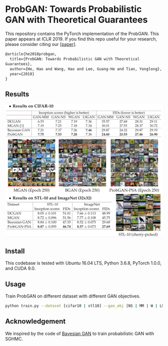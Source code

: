 # ProbGAN: Towards Probabilistic GAN with Theoretical Guarantees
This repository contains the PyTorch implementation of the ProbGAN. 
This paper appears at ICLR 2019.
If you find this repo useful for your research, please consider citing our [[paper]](https://openreview.net/forum?id=H1l7bnR5Ym).

```
@article{he2018probgan,
  title={ProbGAN: Towards Probabilistic GAN with Theoretical Guarantees},
  author={He, Hao and Wang, Hao and Lee, Guang-He and Tian, Yonglong},
  year={2018}
}
```

## Results

![Result Image](./figures/results_image.png)


## Install
This codebase is tested with Ubuntu 16.04 LTS, Python 3.6.8, PyTorch 1.0.0, and CUDA 9.0.

## Usage

Train ProbGAN on different dataset with different GAN objectives.
```bash
python train.py --dataset [cifar10 | stl10] --gan_obj [NS | MM | W | LS]
```
## Acknowledgement
We inspired by the code of [Bayesian GAN](https://github.com/andrewgordonwilson/bayesgan) to train probabilistic GAN with SGHMC. 